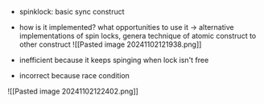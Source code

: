 
- spinklock: basic  sync construct 
- how is it implemented? what opportunities to use it -> alternative implementations of spin locks, genera technique of atomic construct to other construct 
![[Pasted image 20241102121938.png]]

- inefficient because it keeps spinging when lock isn't free
- incorrect because race condition

![[Pasted image 20241102122402.png]]